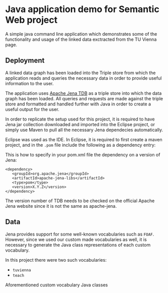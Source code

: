 # Java application demo for Semantic Web project
A simple java command line application which demonstrates some of the functionality and usage of the linked data exctracted from the TU Vienna page.

## Deployment
A linked data graph has been loaded into the Triple store from which the application reads and queries the necessary data in order to provide useful information to the user.

The application uses [Apache Jena TDB](https://jena.apache.org/index.html) as a triple store into which the data graph has been loaded.
All queries and requests are made against the triple store and formatted and handled further with Java in order to create a useful output for the user.

In order to replicate the setup used for this project, it is required to have Jena jar collection downloaded and imported into the Eclipse project, or simply use Maven to pull all the necessary Jena dependecies automatically.

Eclipse was used as the IDE. In Eclipse, it is required to first create a maven project, and in the `.pom` file include the following as a dependency entry:

This is how to specify in your pom.xml file the dependency on a version of Jena:


    <dependency>
       <groupId>org.apache.jena</groupId>
       <artifactId>apache-jena-libs</artifactId>
       <type>pom</type>
       <version>X.Y.Z</version>
    </dependency>

The version number of TDB needs to be checked on the official Apache Jena website since it is not the same as apache-jena.

## Data
Jena provides support for some well-known vocabularies such as `FOAF`. However, since we used our custom made vocabularies as well, it is necessary to generate the Java class representations of each custom vocabulary.

In this project there were two such vocabularies:
* `tuvienna`
* `teach`

Aforementioned custom vocabulary Java classes 
